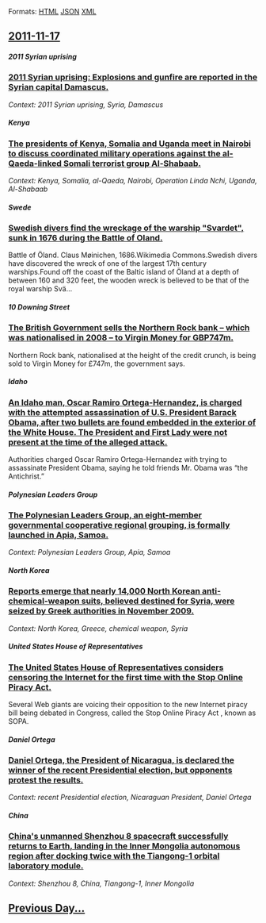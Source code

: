 
Formats: [HTML](2011/11/17/index.html)  [JSON](2011/11/17/index.json)  [XML](2011/11/17/index.xml)  

## [2011-11-17](/news/2011/11/17/index.md)

##### 2011 Syrian uprising
### [2011 Syrian uprising: Explosions and gunfire are reported in the Syrian capital Damascus. ](/news/2011/11/17/2011-syrian-uprising-explosions-and-gunfire-are-reported-in-the-syrian-capital-damascus.md)
_Context: 2011 Syrian uprising, Syria, Damascus_

##### Kenya
### [The presidents of Kenya, Somalia and Uganda meet in Nairobi to discuss coordinated military operations against the al-Qaeda-linked Somali terrorist group Al-Shabaab. ](/news/2011/11/17/the-presidents-of-kenya-somalia-and-uganda-meet-in-nairobi-to-discuss-coordinated-military-operations-against-the-al-qaeda-linked-somali-te.md)
_Context: Kenya, Somalia, al-Qaeda, Nairobi, Operation Linda Nchi, Uganda, Al-Shabaab_

##### Swede
### [Swedish divers find the wreckage of the warship "Svardet", sunk in 1676 during the Battle of Oland. ](/news/2011/11/17/swedish-divers-find-the-wreckage-of-the-warship-sva-rdet-sunk-in-1676-during-the-battle-of-aland.md)
Battle of Öland. Claus Møinichen, 1686.Wikimedia Commons.Swedish divers have discovered the wreck of one of the largest 17th century warships.Found off the coast of the Baltic island of Öland at a depth of between 160 and 320 feet, the wooden wreck is believed to be that of the royal warship Svä...

##### 10 Downing Street
### [The British Government sells the Northern Rock bank &ndash; which was nationalised in 2008 &ndash; to Virgin Money for GBP747m. ](/news/2011/11/17/the-british-government-sells-the-northern-rock-bank-ndash-which-was-nationalised-in-2008-ndash-to-virgin-money-for-agbp747m.md)
Northern Rock bank, nationalised at the height of the credit crunch, is being sold to Virgin Money for £747m, the government says.

##### Idaho
### [An Idaho man, Oscar Ramiro Ortega-Hernandez, is charged with the attempted assassination of U.S. President Barack Obama, after two bullets are found embedded in the exterior of the White House. The President and First Lady were not present at the time of the alleged attack. ](/news/2011/11/17/an-idaho-man-oscar-ramiro-ortega-hernandez-is-charged-with-the-attempted-assassination-of-u-s-president-barack-obama-after-two-bullets-a.md)
Authorities charged Oscar Ramiro Ortega-Hernandez with trying to assassinate President Obama, saying he told friends Mr. Obama was “the Antichrist.”

##### Polynesian Leaders Group
### [The Polynesian Leaders Group, an eight-member governmental cooperative regional grouping, is formally launched in Apia, Samoa. ](/news/2011/11/17/the-polynesian-leaders-group-an-eight-member-governmental-cooperative-regional-grouping-is-formally-launched-in-apia-samoa.md)
_Context: Polynesian Leaders Group, Apia, Samoa_

##### North Korea
### [Reports emerge that nearly 14,000 North Korean anti-chemical-weapon suits, believed destined for Syria, were seized by Greek authorities in November 2009. ](/news/2011/11/17/reports-emerge-that-nearly-14-000-north-korean-anti-chemical-weapon-suits-believed-destined-for-syria-were-seized-by-greek-authorities-in.md)
_Context: North Korea, Greece, chemical weapon, Syria_

##### United States House of Representatives
### [The United States House of Representatives considers censoring the Internet for the first time with the Stop Online Piracy Act. ](/news/2011/11/17/the-united-states-house-of-representatives-considers-censoring-the-internet-for-the-first-time-with-the-stop-online-piracy-act.md)
Several Web giants are voicing their opposition to the new Internet piracy bill being debated in Congress, called the Stop Online Piracy Act , known as SOPA.

##### Daniel Ortega
### [Daniel Ortega, the President of Nicaragua, is declared the winner of the recent Presidential election, but opponents protest the results. ](/news/2011/11/17/daniel-ortega-the-president-of-nicaragua-is-declared-the-winner-of-the-recent-presidential-election-but-opponents-protest-the-results.md)
_Context: recent Presidential election, Nicaraguan President, Daniel Ortega_

##### China
### [China's unmanned Shenzhou 8 spacecraft successfully returns to Earth, landing in the Inner Mongolia autonomous region after docking twice with the Tiangong-1 orbital laboratory module. ](/news/2011/11/17/china-s-unmanned-shenzhou-8-spacecraft-successfully-returns-to-earth-landing-in-the-inner-mongolia-autonomous-region-after-docking-twice-wi.md)
_Context: Shenzhou 8, China, Tiangong-1, Inner Mongolia_

## [Previous Day...](/news/2011/11/16/index.md)

